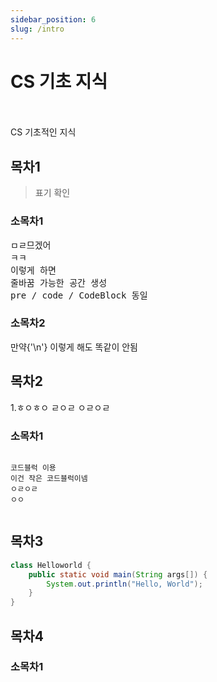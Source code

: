 ```yaml
---
sidebar_position: 6
slug: /intro
---
```


# CS 기초 지식
　　

CS 기초적인 지식

## 목차1
> 표기 확인 
> 
### 소목차1
<pre>
ㅁㄹ므겠어
ㅋㅋ
이렇게 하면
줄바꿈 가능한 공간 생성
pre / code / CodeBlock 동일
</pre>
### 소목차2
만약{'\n'}
이렇게 해도 똑같이 안됨

## 목차2
<CodeBlock>
1.ㅎㅇㅎㅇ
ㄹㅇㄹ
ㅇㄹㅇㄹ

</CodeBlock>

### 소목차1
<code>
코드블럭 이용
이건 작은 코드블럭이넴
ㅇㄹㅇㄹ
ㅇㅇ


</code>


## 목차3
```java
class Helloworld {
    public static void main(String args[]) {
        System.out.println("Hello, World");
    }
}
```
## 목차4
### 소목차1

